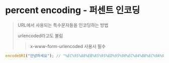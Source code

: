 # percent encoding - 퍼센트 인코딩

> URL에서 사용되는 특수문자들을 인코딩하는 방법
>
> urlencoded라고도 불림
>
> > x-www-form-urlencoded 사용시 필수

```js
encodeURI("안녕하세요"); // "%EC%95%88%EB%85%95%ED%95%98%EC%84%B8%EC%9A%94"
```
